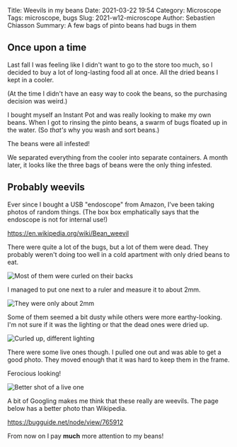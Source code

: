 Title: Weevils in my beans
Date: 2021-03-22 19:54
Category: Microscope
Tags: microscope, bugs
Slug: 2021-w12-microscope
Author: Sebastien Chiasson
Summary: A few bags of pinto beans had bugs in them

## Once upon a time

Last fall I was feeling like I didn't want to go to the store too much, so I decided to buy a lot of long-lasting food all at once. All the dried beans I kept in a cooler.

(At the time I didn't have an easy way to cook the beans, so the purchasing decision was weird.)

I bought myself an Instant Pot and was really looking to make my own beans. When I got to rinsing the pinto beans, a swarm of bugs floated up in the water. (So *that's* why you wash and sort beans.)

The beans were all infested!

We separated everything from the cooler into separate containers. A month later, it looks like the three bags of beans were the only thing infested.

## Probably weevils

Ever since I bought a USB "endoscope" from Amazon, I've been taking photos of random things. (The box box emphatically says that the endoscope is not for internal use!)

<https://en.wikipedia.org/wiki/Bean_weevil>

There were quite a lot of the bugs, but a lot of them were dead. They probably weren't doing too well in a cold apartment with only dried beans to eat.

![Most of them were curled on their backs]({static}images/microscope/w12_2021/vlcsnap-2021-02-13-17h53m27s150.png)

I managed to put one next to a ruler and measure it to about 2mm.

![They were only about 2mm]({static}images/microscope/w12_2021/vlcsnap-2021-02-13-17h55m19s563.png)

Some of them seemed a bit dusty while others were more earthy-looking. I'm not sure if it was the lighting or that the dead ones were dried up.

![Curled up, different lighting]({static}images/microscope/w12_2021/vlcsnap-2021-02-13-17h59m53s473.png)

There were some live ones though. I pulled one out and was able to get a good photo. They moved enough that it was hard to keep them in the frame.

Ferocious looking!

![Better shot of a live one]({static}images/microscope/w12_2021/vlcsnap-2021-02-13-18h03m02s486.png)

A bit of Googling makes me think that these really are weevils. The page below has a better photo than Wikipedia.

<https://bugguide.net/node/view/765912>

From now on I pay __much__ more attention to my beans!